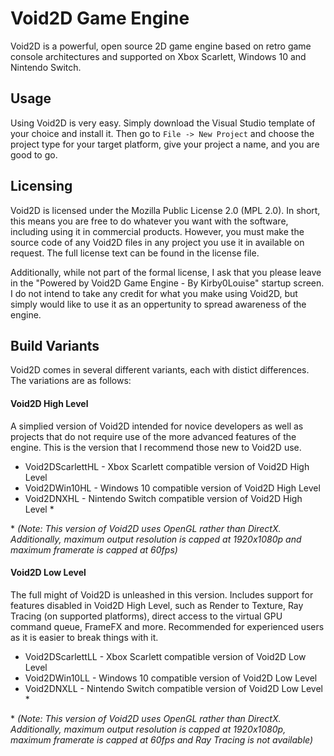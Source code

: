 # Void2D Game Engine


Void2D is a powerful, open source 2D game engine based on retro game console architectures and supported on Xbox Scarlett, Windows 10 and Nintendo Switch.

## Usage

Using Void2D is very easy.  Simply download the Visual Studio template of your choice and install it.  Then go to `File -> New Project` and choose the project type for your target platform, give your project a name, and you are good to go.

## Licensing

Void2D is licensed under the Mozilla Public License 2.0 (MPL 2.0).  In short, this means you are free to do whatever you want with the software, including using it in commercial products.  However, you must make the source code of any Void2D files  in any project you use it in available on request.  The full license text can be found in the license file.

Additionally, while not part of the formal license, I ask that you please leave in the "Powered by Void2D Game Engine - By Kirby0Louise" startup screen.  I do not intend to take any credit for what you make using Void2D, but simply would like to use it as an oppertunity to spread awareness of the engine.

## Build Variants

Void2D comes in several different variants, each with distict differences.  The variations are as follows:

#### Void2D High Level

A simplied version of Void2D intended for novice developers as well as projects that do not require use of the more advanced features of the engine.  This is the version that I recommend those new to Void2D use.

- Void2DScarlettHL - Xbox Scarlett compatible version of Void2D High Level
- Void2DWin10HL - Windows 10 compatible version of Void2D High Level
- Void2DNXHL - Nintendo Switch compatible version of Void2D High Level \*

\* *(Note:  This version of Void2D uses OpenGL rather than DirectX.  Additionally, maximum output resolution is capped at 1920x1080p and maximum framerate is capped at 60fps)*

#### Void2D Low Level

The full might of Void2D is unleashed in this version.  Includes support for features disabled in Void2D High Level, such as Render to Texture, Ray Tracing (on supported platforms), direct access to the virtual GPU command queue, FrameFX and more.  Recommended for experienced users as it is easier to break things with it.

- Void2DScarlettLL - Xbox Scarlett compatible version of Void2D Low Level
- Void2DWin10LL - Windows 10 compatible version of Void2D Low Level
- Void2DNXLL - Nintendo Switch compatible version of Void2D Low Level \*

\* *(Note:  This version of Void2D uses OpenGL rather than DirectX.  Additionally, maximum output resolution is capped at 1920x1080p, maximum framerate is capped at 60fps and Ray Tracing is not available)*
